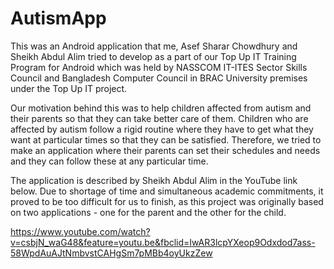 # AutismApp

This was an Android application that me, Asef Sharar Chowdhury and Sheikh Abdul Alim tried to develop as a part of our Top Up IT Training
Program for Android which was held by NASSCOM IT-ITES Sector Skills Council and Bangladesh Computer Council in BRAC University premises
under the Top Up IT project.

Our motivation behind this was to help children affected from autism and their parents so that they can take better care of them. 
Children who are affected by autism follow a rigid routine where they have to get what they want at particular times so that they can be 
satisfied. Therefore, we tried to make an application where their parents can set their schedules and needs and they can follow these
at any particular time.

The application is described by Sheikh Abdul Alim in the YouTube link below. Due to shortage of time and simultaneous academic commitments, it proved to be too difficult for us to finish, as this project was originally based on two applications - one for the parent and the other for the child.

https://www.youtube.com/watch?v=csbjN_waG48&feature=youtu.be&fbclid=IwAR3lcpYXeop9Odxdod7ass-58WpdAuAJtNmbvstCAHgSm7pMBb4oyUkzZew
